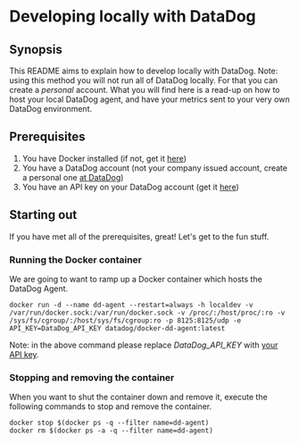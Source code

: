 # Developing locally with DataDog 

## Synopsis

This README aims to explain how to develop locally with DataDog. Note: using this method you will not run all of DataDog locally. For that you can create a _personal_ account. What you will find here is a read-up on how to host your local DataDog agent, and have your metrics sent to your very own DataDog environment.   

## Prerequisites

1) You have Docker installed (if not, get it [here](https://docs.docker.com/docker-for-windows/))
2) You have a DataDog account (not your company issued account, create a personal one [at DataDog](https://www.datadoghq.com/))
3) You have an API key on your DataDog account (get it [here](https://app.datadoghq.com/account/settings#api))

## Starting out

If you have met all of the prerequisites, great! Let's get to the fun stuff.

### Running the Docker container

We are going to want to ramp up a Docker container which hosts the DataDog Agent.

```
docker run -d --name dd-agent --restart=always -h localdev -v /var/run/docker.sock:/var/run/docker.sock -v /proc/:/host/proc/:ro -v /sys/fs/cgroup/:/host/sys/fs/cgroup:ro -p 8125:8125/udp -e API_KEY=DataDog_API_KEY datadog/docker-dd-agent:latest
```

Note: in the above command please replace _DataDog_API_KEY_ with [your API key](https://app.datadoghq.com/account/settings#api).

### Stopping and removing the container

When you want to shut the container down and remove it, execute the following commands to stop and remove the container.


```
docker stop $(docker ps -q --filter name=dd-agent)
docker rm $(docker ps -a -q --filter name=dd-agent)
```

 





